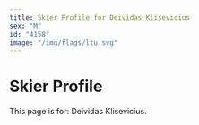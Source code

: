 ```yaml
---
title: Skier Profile for Deividas Klisevicius
sex: "M"
id: "4158"
image: "/img/flags/ltu.svg" 
---
```


# Skier Profile

This page is for: Deividas Klisevicius.
    